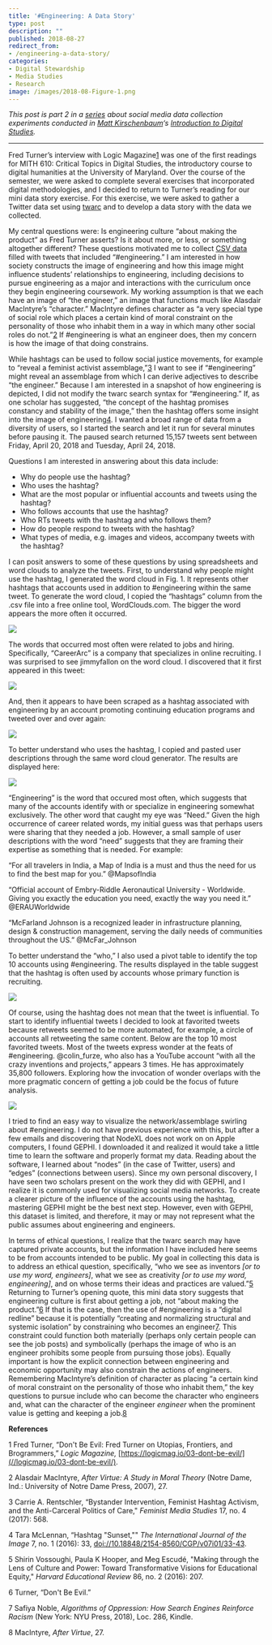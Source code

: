 ```yaml
---
title: '#Engineering: A Data Story'
type: post
description: ""
published: 2018-08-27
redirect_from: 
- /engineering-a-data-story/
categories:
- Digital Stewardship
- Media Studies
- Research
image: /images/2018-08-Figure-1.png
---
```

_This post is part 2 in a [series](https://mith.umd.edu/little-big-data/) about social media data collection experiments conducted in [Matt Kirschenbaum](https://twitter.com/mkirschenbaum)‘s [Introduction to Digital Studies](https://dsah.umd.edu/requirements/#introds)._

---

Fred Turner’s interview with Logic Magazine[1](#note1) was one of the first readings for MITH 610: Critical Topics in Digital Studies, the introductory course to digital humanities at the University of Maryland. Over the course of the semester, we were asked to complete several exercises that incorporated digital methodologies, and I decided to return to Turner’s reading for our mini data story exercise. For this exercise, we were asked to gather a Twitter data set using [twarc](https://github.com/docnow/twarc) and to develop a data story with the data we collected.

My central questions were: Is engineering culture “about making the product” as Fred Turner asserts? Is it about more, or less, or something altogether different? These questions motivated me to collect [CSV data](https://github.com/msyang7/datastory/blob/master/data/engtweets.csv) filled with tweets that included “#engineering.” I am interested in how society constructs the image of engineering and how this image might influence students’ relationships to engineering, including decisions to pursue engineering as a major and interactions with the curriculum once they begin engineering coursework. My working assumption is that we each have an image of “the engineer,” an image that functions much like Alasdair MacIntyre’s “character.” MacIntyre defines character as “a very special type of social role which places a certain kind of moral constraint on the personality of those who inhabit them in a way in which many other social roles do not.”[2](#note2) If #engineering is what an engineer does, then my concern is how the image of that doing constrains.

While hashtags can be used to follow social justice movements, for example to “reveal a feminist activist assemblage,”[3](#note3) I want to see if “#engineering” might reveal an assemblage from which I can derive adjectives to describe “the engineer.” Because I am interested in a snapshot of how engineering is depicted, I did not modify the twarc search syntax for “#engineering.” If, as one scholar has suggested, “the concept of the hashtag promises constancy and stability of the image,” then the hashtag offers some insight into the image of engineering[4](#note4). I wanted a broad range of data from a diversity of users, so I started the search and let it run for several minutes before pausing it. The paused search returned 15,157 tweets sent between Friday, April 20, 2018 and Tuesday, April 24, 2018.

Questions I am interested in answering about this data include:

- Why do people use the hashtag?
- Who uses the hashtag?
- What are the most popular or influential accounts and tweets using the hashtag?
- Who follows accounts that use the hashtag?
- Who RTs tweets with the hashtag and who follows them?
- How do people respond to tweets with the hashtag?
- What types of media, e.g. images and videos, accompany tweets with the hashtag?

I can posit answers to some of these questions by using spreadsheets and word clouds to analyze the tweets. First, to understand why people might use the hashtag, I generated the word cloud in Fig. 1. It represents other hashtags that accounts used in addition to #engineering within the same tweet. To generate the word cloud, I copied the “hashtags” column from the .csv file into a free online tool, WordClouds.com. The bigger the word appears the more often it occurred.

![](/images/2018-08-Figure-1.png)

The words that occurred most often were related to jobs and hiring. Specifically, “CareerArc” is a company that specializes in online recruiting. I was surprised to see jimmyfallon on the word cloud. I discovered that it first appeared in this tweet:

![](/images/2018-08-jimmyfallon1.png)

And, then it appears to have been scraped as a hashtag associated with engineering by an account promoting continuing education programs and tweeted over and over again:

![](/images/2018-08-jimmyfallon2.png)

To better understand who uses the hashtag, I copied and pasted user descriptions through the same word cloud generator. The results are displayed here:

![](/images/2018-08-Cloud.png)

“Engineering” is the word that occured most often, which suggests that many of the accounts identify with or specialize in engineering somewhat exclusively. The other word that caught my eye was “Need.” Given the high occurrence of career related words, my initial guess was that perhaps users were sharing that they needed a job. However, a small sample of user descriptions with the word “need” suggests that they are framing their expertise as something that is needed. For example:

“For all travelers in India, a Map of India is a must and thus the need for us to find the best map for you.” @MapsofIndia

“Official account of Embry-Riddle Aeronautical University - Worldwide. Giving you exactly the education you need, exactly the way you need it.” @ERAUWorldwide

“McFarland Johnson is a recognized leader in infrastructure planning, design & construction management, serving the daily needs of communities throughout the US.” @McFar_Johnson

To better understand the “who,” I also used a pivot table to identify the top 10 accounts using #engineering. The results displayed in the table suggest that the hashtag is often used by accounts whose primary function is recruiting.

![](/images/2018-08-Screen-Shot-2018-08-27-at-3.11.31-PM.png)

Of course, using the hashtag does not mean that the tweet is influential. To start to identify influential tweets I decided to look at favorited tweets because retweets seemed to be more automated, for example, a circle of accounts all retweeting the same content. Below are the top 10 most favorited tweets. Most of the tweets express wonder at the feats of #engineering. @colin_furze, who also has a YouTube account “with all the crazy inventions and projects,” appears 3 times. He has approximately 35,800 followers. Exploring how the invocation of wonder overlaps with the more pragmatic concern of getting a job could be the focus of future analysis.

![](/images/2018-08-Untitled-2.png)

I tried to find an easy way to visualize the network/assemblage swirling about #engineering. I do not have previous experience with this, but after a few emails and discovering that NodeXL does not work on on Apple computers, I found GEPHI. I downloaded it and realized it would take a little time to learn the software and properly format my data. Reading about the software, I learned about “nodes” (in the case of Twitter, users) and “edges” (connections between users). Since my own personal discovery, I have seen two scholars present on the work they did with GEPHI, and I realize it is commonly used for visualizing social media networks. To create a clearer picture of the influence of the accounts using the hashtag, mastering GEPHI might be the best next step. However, even with GEPHI, this dataset is limited, and therefore, it may or may not represent what the public assumes about engineering and engineers.

In terms of ethical questions, I realize that the twarc search may have captured private accounts, but the information I have included here seems to be from accounts intended to be public. My goal in collecting this data is to address an ethical question, specifically, “who we see as inventors _\[or to use my word, engineers]_, what we see as creativity _\[or to use my word, engineering]_, and on whose terms their ideas and practices are valued.”[5](#note5) Returning to Turner’s opening quote, this mini data story suggests that engineering culture is first about getting a job, not “about making the product.”[6](#note6) If that is the case, then the use of #engineering is a “digital redline” because it is potentially “creating and normalizing structural and systemic isolation” by constraining who becomes an engineer[7](#note7). This constraint could function both materially (perhaps only certain people can see the job posts) and symbolically (perhaps the image of who is an engineer prohibits some people from pursuing those jobs). Equally important is how the explicit connection between engineering and economic opportunity may also constrain the actions of engineers. Remembering MacIntyre’s definition of character as placing “a certain kind of moral constraint on the personality of those who inhabit them,” the key questions to pursue include who can become the character who engineers and, what can the character of the engineer _engineer_ when the prominent value is getting and keeping a job.[8](#note8)

**References**

1 Fred Turner, “Don't Be Evil: Fred Turner on Utopias, Frontiers, and Brogrammers,” _Logic Magazine,_ [https://logicmag.io/03-dont-be-evil/](//logicmag.io/03-dont-be-evil/).

2 Alasdair MacIntyre, _After Virtue: A Study in Moral Theory_ (Notre Dame, Ind.: University of Notre Dame Press, 2007), 27.

3 Carrie A. Rentschler, “Bystander Intervention, Feminist Hashtag Activism, and the Anti-Carceral Politics of Care," _Feminist Media Studies_ 17, no. 4 (2017): 568.

4 Tara McLennan, “Hashtag "Sunset,"" _The International Journal of the Image_ 7, no. 1 (2016): 33, [doi://10.18848/2154-8560/CGP/v07i01/33-43]().

5 Shirin Vossoughi, Paula K Hooper, and Meg Escudé, "Making through the Lens of Culture and Power: Toward Transformative Visions for Educational Equity," _Harvard Educational Review_ 86, no. 2 (2016): 207.

6 Turner, “Don't Be Evil.”

7 Safiya Noble, _Algorithms of Oppression: How Search Engines Reinforce Racism_ (New York: NYU Press, 2018), Loc. 286, Kindle.

8 MacIntyre, _After Virtue_, 27.
